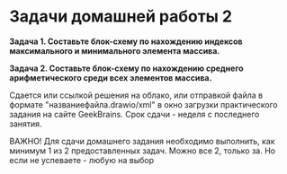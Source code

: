 # Задачи домашней работы 2 

**Задача 1. Составьте блок-схему по нахождению индексов максимального и минимального элемента массива.**

**Задача 2. Составьте блок-схему по нахождению среднего арифметического среди всех элементов массива.**


Сдается или ссылкой решения на облако, или отправкой файла в формате "названиефайла.drawio/xml" в окно загрузки практического задания на сайте GeekBrains. Срок сдачи - неделя с последнего занятия.

ВАЖНО! Для сдачи домашнего задания необходимо выполнить, как минимум 1 из 2 предоставленных задач. Можно все 2, только за. Но если не успеваете - любую на выбор
